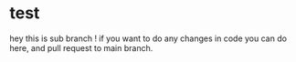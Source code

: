 # test
hey this is sub branch ! 
if you want to do any changes in code you can do here, and pull request to main branch.
